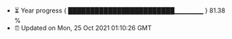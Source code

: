 - ⏳ Year progress { ████████████████████████▁▁▁▁▁▁ } 81.38 %
- ⏰ Updated on Mon, 25 Oct 2021 01:10:26 GMT

